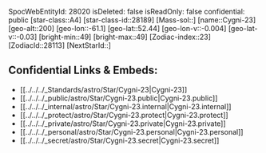 ﻿---
location: [52.44,61.1,200]
type: Star
tags:
- astro/Star

---
SpocWebEntityId: 28020
isDeleted: false
isReadOnly: false
confidential: public
[star-class::A4]
[star-class-id::28189]
[Mass-sol::]
[name::Cygni-23]
[geo-alt::200]
[geo-lon::-61.1]
[geo-lat::52.44]
[geo-lon-v::-0.004]
[geo-lat-v::-0.03]
[bright-min::49]
[bright-max::49]
[Zodiac-index::23]
[ZodiacId::28113]
[NextStarId::]



## Confidential Links & Embeds: 
- [[../../../_Standards/astro/Star/Cygni-23|Cygni-23]] 
- [[../../../_public/astro/Star/Cygni-23.public|Cygni-23.public]] 
- [[../../../_internal/astro/Star/Cygni-23.internal|Cygni-23.internal]] 
- [[../../../_protect/astro/Star/Cygni-23.protect|Cygni-23.protect]] 
- [[../../../_private/astro/Star/Cygni-23.private|Cygni-23.private]] 
- [[../../../_personal/astro/Star/Cygni-23.personal|Cygni-23.personal]] 
- [[../../../_secret/astro/Star/Cygni-23.secret|Cygni-23.secret]]

